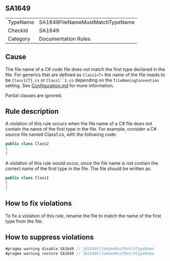 ﻿## SA1649

<table>
<tr>
  <td>TypeName</td>
  <td>SA1649FileNameMustMatchTypeName</td>
</tr>
<tr>
  <td>CheckId</td>
  <td>SA1649</td>
</tr>
<tr>
  <td>Category</td>
  <td>Documentation Rules</td>
</tr>
</table>

## Cause

The file name of a C# code file does not match the first type declared in the file. For generics that are defined as
`Class1<T>` the name of the file needs to be `Class1{T}.cs` or `Class1``1.cs` depending on the `fileNamingConvention`
setting. See [Configuration.md](Configuration.md) for more information.

Partial classes are ignored.

## Rule description

A violation of this rule occurs when the file name of a C# file does not contain the name of the first type in the file.
For example, consider a C# source file named Class1.cs, with the following code:

```csharp
public class Class2
{
}
```

A violation of this rule would occur, since the file name is not contain the correct name of the first type in the file.
The file should be written as:

```csharp
public class Class1
{
}
```

## How to fix violations

To fix a violation of this rule, rename the file to  match the name of the first type from the file.

## How to suppress violations

```csharp
#pragma warning disable SA1649 // SA1649FileNameMustMatchTypeName
#pragma warning restore SA1649 // SA1649FileNameMustMatchTypeName
```
